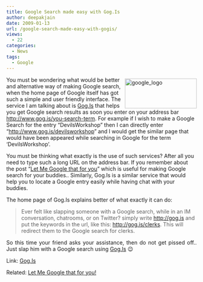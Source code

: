 ```yaml
---
title: Google Search made easy with Gog.Is
author: deepakjain
date: 2009-01-13
url: /google-search-made-easy-with-gogis/
views:
  - 22
categories:
  - News
tags:
  - Google
---
```

<img class="wp-image-53412" style="border-right: 0px;border-top: 0px;margin: 5px 0px 0px 10px;border-left: 0px;border-bottom: 0px" height="79" alt="google_logo" src="http://cdn.devilsworkshop.org/files/2009/01/google-logo.jpg" width="190" align="right" border="0" /> You must be wondering what would be better and alternative way of making Google search, when the home page of Google itself has got such a simple and user friendly interface. The service I am talking about is <a href="http://www.gog.is" onclick="_gaq.push(['_trackEvent', 'outbound-article', 'http://www.gog.is', 'Gog.Is']);" target="_blank">Gog.Is</a> that helps you get Google search results as soon you enter on your address bar <a href="http://www.gog.is/you-search-term" onclick="_gaq.push(['_trackEvent', 'outbound-article', 'http://www.gog.is/you-search-term', 'http://www.gog.is/you-search-term']);" >http://www.gog.is/you-search-term</a>. For example if I wish to make a Google Search for the entry “DevilsWorkshop” then I can directly enter “<a href="http://www.gog.is/devilsworkshop" onclick="_gaq.push(['_trackEvent', 'outbound-article', 'http://www.gog.is/devilsworkshop', 'http://www.gog.is/devilsworkshop']);" target="_blank">http://www.gog.is/devilsworkshop</a>” and I would get the similar page that would have been appeared while searching in Google for the term ‘DevilsWorkshop’.

You must be thinking what exactly is the use of such services? After all you need to type such a long URL on the address bar. If you remember about the post “<a href="http://devilsworkshop.org/let-me-google-that-for-you/" target="_blank">Let Me Google that for you</a>” which is useful for making Google search for your buddies.. Similarly, Gog.Is is a similar service that would help you to locate a Google entry easily while having chat with your buddies. 

The home page of Gog.Is explains better of what exactly it can do:

> Ever felt like slapping someone with a Google search, while in an IM conversation, chatrooms, or on Twitter? simply write http://gog.is and put the keywords in the url, like this: <a href="http://gog.is/clerks" onclick="_gaq.push(['_trackEvent', 'outbound-article', 'http://gog.is/clerks', 'http://gog.is/clerks']);" >http://gog.is/clerks</a>. This will redirect them to the Google search for clerks.

<p align="justify">
  So this time your friend asks your assistance, then do not get pissed off.. Just slap him with a Google search using <a href="http://www.gog.is" onclick="_gaq.push(['_trackEvent', 'outbound-article', 'http://www.gog.is', 'Gog.Is']);" target="_blank">Gog.Is</a> 😉
</p>

<p align="justify">
  Link: <a href="http://www.gog.is" onclick="_gaq.push(['_trackEvent', 'outbound-article', 'http://www.gog.is', 'Gog.Is']);" target="_blank">Gog.Is</a>
</p>

<p align="justify">
  Related: <a href="http://devilsworkshop.org/let-me-google-that-for-you/" target="_blank">Let Me Google that for you!</a>
</p>
